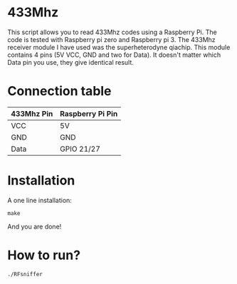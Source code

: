 # 433Mhz 

This script allows you to read 433Mhz codes using a Raspberry Pi. The code is tested with Raspberry pi zero and Raspberry pi 3.
The 433Mhz receiver module I have used was the superheterodyne qiachip. This module contains 4 pins (5V VCC, GND and two for Data). It doesn't matter which Data pin you use, they give identical result.

# Connection table

| 433Mhz Pin | Raspberry Pi Pin |
| ------------- | ------------- |
| VCC  | 5V  |
| GND  | GND  |
| Data | GPIO 21/27 |

# Installation

A one line installation:
```console
make
```

And you are done!

# How to run?

```console
./RFsniffer
```
